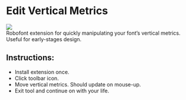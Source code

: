 # Edit Vertical Metrics

![](./_images/editVert_demo.gif)
<br />
Robofont extension for quickly manipulating your font’s vertical metrics. Useful for early-stages design.

## Instructions:
* Install extension once.
* Click toolbar icon.
* Move vertical metrics. Should update on mouse-up.
* Exit tool and continue on with your life.
